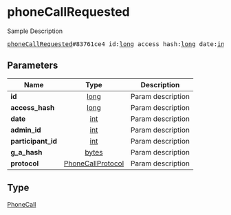 # phoneCallRequested

Sample Description

<pre>
<a href="../constructor/phoneCallRequested.md">phoneCallRequested</a>#83761ce4 id:<a href="../type/long.md">long</a> access_hash:<a href="../type/long.md">long</a> date:<a href="../type/int.md">int</a> admin_id:<a href="../type/int.md">int</a> participant_id:<a href="../type/int.md">int</a> g_a_hash:<a href="../type/bytes.md">bytes</a> protocol:<a href="../type/PhoneCallProtocol.md">PhoneCallProtocol</a> = <a href="../type/PhoneCall.md">PhoneCall</a>;
</pre>

## Parameters

| Name | Type | Description |
|------|:----:|-------------|
| **id** | [long](../type/long.md) | Param description |
| **access_hash** | [long](../type/long.md) | Param description |
| **date** | [int](../type/int.md) | Param description |
| **admin_id** | [int](../type/int.md) | Param description |
| **participant_id** | [int](../type/int.md) | Param description |
| **g_a_hash** | [bytes](../type/bytes.md) | Param description |
| **protocol** | [PhoneCallProtocol](../type/PhoneCallProtocol.md) | Param description |

## Type

[PhoneCall](../type/PhoneCall.md)

